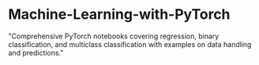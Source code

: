 # Machine-Learning-with-PyTorch
"Comprehensive PyTorch notebooks covering regression, binary classification, and multiclass classification with examples on data handling and predictions."
